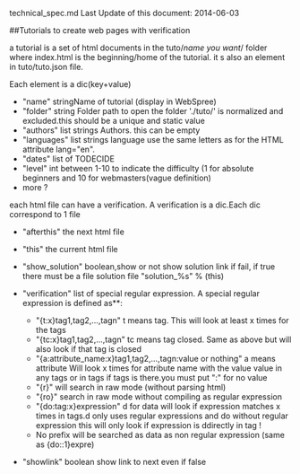 technical_spec.md
Last Update of this document:
2014-06-03

##Tutorials to create web pages with verification

a tutorial is a set of html documents in the tuto/*name you want*/ folder where index.html is the beginning/home of the tutorial. it s also an element in tuto/tuto.json file.

Each element is a dic(key+value)
* "name" stringName of tutorial (display in WebSpree)
* "folder" string Folder path to open the folder './tuto/' is normalized and excluded.this should be a unique and static value
* "authors" list strings Authors. this can be empty
* "languages" list strings language use the same letters as for the HTML attribute lang="en".
* "dates" list of TODECIDE
* "level" int between 1-10 to indicate the difficulty (1 for absolute beginners  and 10 for webmasters(vague definition)
* more ?

each html file can have a verification. A verification is a dic.Each dic correspond to 1 file
* "afterthis" the next html file
* "this" the current html file
* "show_solution" boolean,show or not show solution link if fail, if true there must be a file solution file "solution_%s" % (this)
* "verification" list of special regular expression. A special regular expression is defined as**:
    * "{t:x}tag1,tag2,...,tagn" t means tag. This will look at least x times for the tags
    * "{tc:x}tag1,tag2,...,tagn" tc means tag closed. Same as above but will also look if that tag is closed
    * "{a:attribute_name:x}tag1,tag2,...,tagn:value or nothing" a means attribute Will look x times for attribute name with the value value in any tags or in tags if tags is there.you must put ":" for no value
    * "{r}" will search in raw mode (without parsing html)
    * "{ro}" search in raw mode without compiling as regular expression
    * "{do:tag:x}expression" d for data will look if expression  matches x times in tags.d only uses regular expressions and do without regular expression this will only look if expression is ddirectly in tag !
    * No prefix will be searched as data as non regular expression (same as {do::1}expre)
    
* "showlink" boolean show link to next even if false



